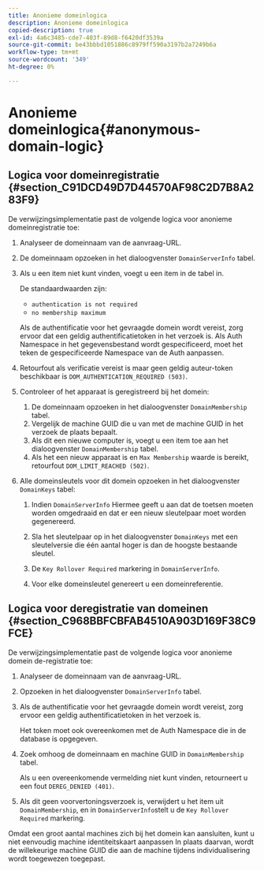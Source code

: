 ```yaml
---
title: Anonieme domeinlogica
description: Anonieme domeinlogica
copied-description: true
exl-id: 4a6c3485-cde7-403f-89d8-f6420df3539a
source-git-commit: be43bbbd1051886c8979ff590a3197b2a7249b6a
workflow-type: tm+mt
source-wordcount: '349'
ht-degree: 0%

---
```


# Anonieme domeinlogica{#anonymous-domain-logic}

## Logica voor domeinregistratie {#section_C91DCD49D7D44570AF98C2D7B8A283F9}

De verwijzingsimplementatie past de volgende logica voor anonieme domeinregistratie toe:

1. Analyseer de domeinnaam van de aanvraag-URL.
1. De domeinnaam opzoeken in het dialoogvenster `DomainServerInfo` tabel.
1. Als u een item niet kunt vinden, voegt u een item in de tabel in.

   De standaardwaarden zijn:

   * `authentication is not required`
   * `no membership maximum`

   Als de authentificatie voor het gevraagde domein wordt vereist, zorg ervoor dat een geldig authentificatietoken in het verzoek is. Als Auth Namespace in het gegevensbestand wordt gespecificeerd, moet het teken de gespecificeerde Namespace van de Auth aanpassen.
1. Retourfout als verificatie vereist is maar geen geldig auteur-token beschikbaar is `DOM_AUTHENTICATION_REQUIRED (503)`.
1. Controleer of het apparaat is geregistreerd bij het domein:

   1. De domeinnaam opzoeken in het dialoogvenster `DomainMembership` tabel.
   1. Vergelijk de machine GUID die u van met de machine GUID in het verzoek de plaats bepaalt.
   1. Als dit een nieuwe computer is, voegt u een item toe aan het dialoogvenster `DomainMembership` tabel.
   1. Als het een nieuw apparaat is en `Max Membership` waarde is bereikt, retourfout `DOM_LIMIT_REACHED (502)`.

1. Alle domeinsleutels voor dit domein opzoeken in het dialoogvenster `DomainKeys` tabel:

   1. Indien `DomainServerInfo` Hiermee geeft u aan dat de toetsen moeten worden omgedraaid en dat er een nieuw sleutelpaar moet worden gegenereerd.
   1. Sla het sleutelpaar op in het dialoogvenster `DomainKeys` met een sleutelversie die één aantal hoger is dan de hoogste bestaande sleutel.
   1. De `Key Rollover Required` markering in `DomainServerInfo`.

   1. Voor elke domeinsleutel genereert u een domeinreferentie.

## Logica voor deregistratie van domeinen {#section_C968BBFCBFAB4510A903D169F38C9FCE}

De verwijzingsimplementatie past de volgende logica voor anonieme domein de-registratie toe:

1. Analyseer de domeinnaam van de aanvraag-URL.
1. Opzoeken in het dialoogvenster `DomainServerInfo` tabel.
1. Als de authentificatie voor het gevraagde domein wordt vereist, zorg ervoor een geldig authentificatietoken in het verzoek is.

   Het token moet ook overeenkomen met de Auth Namespace die in de database is opgegeven.
1. Zoek omhoog de domeinnaam en machine GUID in `DomainMembership` tabel.

   Als u een overeenkomende vermelding niet kunt vinden, retourneert u een fout `DEREG_DENIED (401)`.

1. Als dit geen voorvertoningsverzoek is, verwijdert u het item uit `DomainMembership`, en in `DomainServerInfo`stelt u de `Key Rollover Required` markering.

Omdat een groot aantal machines zich bij het domein kan aansluiten, kunt u niet eenvoudig machine identiteitskaart aanpassen In plaats daarvan, wordt de willekeurige machine GUID die aan de machine tijdens individualisering wordt toegewezen toegepast.
